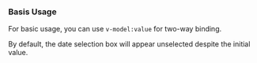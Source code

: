 ### Basis Usage

For basic usage, you can use `v-model:value` for two-way binding.

By default, the date selection box will appear unselected despite the initial value.
